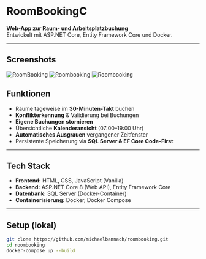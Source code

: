 # RoomBookingC

**Web-App zur Raum- und Arbeitsplatzbuchung**  
Entwickelt mit ASP.NET Core, Entity Framework Core und Docker.

---

## Screenshots

![RoomBooking](wwwroot/img/Raumbuchung_Übersicht.png)
![Roombooking](RoomBookingC/wwwroot/img/MiniKalendar_Detail.PNG)
![Roombooking](RoomBookingC/wwwroot/img/Buchungsfenster_Detail.png)

## Funktionen

- Räume tageweise im **30-Minuten-Takt** buchen
- **Konflikterkennung** & Validierung bei Buchungen
- **Eigene Buchungen stornieren**
- Übersichtliche **Kalenderansicht** (07:00–19:00 Uhr)
- **Automatisches Ausgrauen** vergangener Zeitfenster
- Persistente Speicherung via **SQL Server & EF Core Code-First**

---

##  Tech Stack

- **Frontend:** HTML, CSS, JavaScript (Vanilla)
- **Backend:** ASP.NET Core 8 (Web API), Entity Framework Core
- **Datenbank:** SQL Server (Docker-Container)
- **Containerisierung:** Docker, Docker Compose

---

##  Setup (lokal)

```bash
git clone https://github.com/michaelbannach/roombooking.git
cd roombooking
docker-compose up --build
